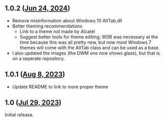 ## 1.0.2 ([Jun 24, 2024](https://github.com/ramensoftware/windhawk-mods/blob/5ba4de576191570cfd6748518b3ed427391181d0/mods/win7-alttab-loader.wh.cpp))

- Remove misinformation about Windows 10 AltTab.dll
- Better theming recommendations
  - Link to a theme *not* made by Alcatel
  - Suggest better tools for theme editing; WSB was necessary at the time
  because this was all pretty new, but now most Windows 7 themes will come
  with the AltTab class and can be used as a base.
- I also updated the images (the DWM one now shows glass), but that is on
a seperate repository.

## 1.0.1 ([Aug 8, 2023](https://github.com/ramensoftware/windhawk-mods/blob/f960450eb653d48c9ab3177e706b93b59a4e8394/mods/win7-alttab-loader.wh.cpp))

* Update README to link to more proper theme

## 1.0 ([Jul 29, 2023](https://github.com/ramensoftware/windhawk-mods/blob/5f590e1d63e94d5c7a371e0fb0a9374e757531e7/mods/win7-alttab-loader.wh.cpp))

Initial release.
